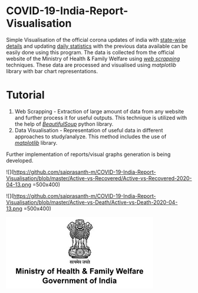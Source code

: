 # COVID-19-India-Report-Visualisation
Simple Visualisation of the official corona updates of india with [state-wise details](https://github.com/saiprasanth-m/COVID-19-India-Report-Visualisation/tree/master/State-wise%20Reports) and updating [daily statistics](https://github.com/saiprasanth-m/COVID-19-India-Report-Visualisation/tree/master/Date-wise%20Reports) with the previous data available can be easily done using this program. The data is collected from the official website of the Ministry of Health & Family Welfare using [*web scrapping*](https://www.webharvy.com/articles/what-is-web-scraping.html) techniques. These data are processed and visualised using *matplotlib* library with bar chart representations.

# Tutorial
1. Web Scrapping - Extraction of large amount of data from any website and further process it for useful outputs. This technique is utilized with the help of [*BeautifulSoup*](https://www.dataquest.io/blog/web-scraping-tutorial-python/) python library.
2. Data Visualisation - Representation of useful data in different approaches to study/analyze. This method includes the use of [*matplotlib*](https://matplotlib.org/tutorials/index.html) library.

Further implementation of reports/visual graphs generation is being developed.

![](https://github.com/saiprasanth-m/COVID-19-India-Report-Visualisation/blob/master/Active-vs-Recovered/Active-vs-Recovered-2020-04-13.png =500x400)

![](https://github.com/saiprasanth-m/COVID-19-India-Report-Visualisation/blob/master/Active-vs-Death/Active-vs-Death-2020-04-13.png =500x400)

![MoHFW- Official Site](https://github.com/saiprasanth-m/COVID-19-India-Report-Visualisation/blob/master/images/MoHFW.jpg)
